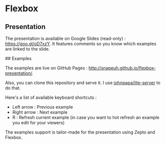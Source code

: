 # Flexbox

## Presentation

The presentation is available on Google Slides (read-only) : https://goo.gl/oD7xzY. It features comments so you know which examples are linked to the slide.

## Examples

The examples are live on GitHub Pages : http://snapeuh.github.io/flexbox-presentation/.

Also, you can clone this repository and serve it. I use [johnpapa/lite-server](https://github.com/johnpapa/lite-server) to do that.

Here's a list of available keyboard shortcuts :

* Left arrow : Previous example
* Right arrow : Next example
* R : Refresh current example (in case you want to hot refresh an example you edit for your viewers)

The examples support is tailor-made for the presentation using Zepto and Flexbox.
